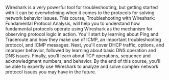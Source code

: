 Wireshark is a very powerful tool for troubleshooting, but getting started with it can be overwhelming when it comes to the protocols for solving network behavior issues. This course, Troubleshooting with Wireshark: Fundamental Protocol Analysis, will help you to understand how fundamental protocols operate using Wireshark as the mechanism for observing protocol logic in action. You'll start by learning about Ping and Traceroute and how they make use of ICMP, an important troubleshooting protocol, and ICMP messages. Next, you'll cover DHCP traffic, options, and improper behavior, followed by learning about basic DNS operation and DNS issues. Finally, you'll learn about TCP operations, sequence and acknowledgment numbers, and behavior. By the end of this course, you'll be able to expertly use Wireshark to analyze and solve complex network protocol issues you may have in the future.
